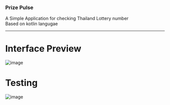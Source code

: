 ### Prize Pulse
A Simple Application for checking Thailand Lottery number<br/>
Based on kotlin langugae<br/>

---
# Interface Preview
![image](https://github.com/user-attachments/assets/fa982849-3e05-40df-b876-9971c0b75fc6)

# Testing
![image](https://github.com/user-attachments/assets/faf464fd-8011-4c6e-bba3-2f13361b9b27)
